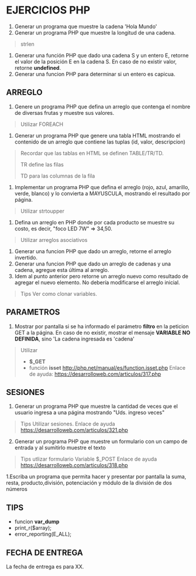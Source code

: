 # EJERCICIOS PHP

1. Generar un programa que muestre la cadena 'Hola Mundo'
1. Generar un programa PHP que muestre la longitud de una cadena.
> strlen
1. Generar una función PHP que dado una cadena S y un entero E, retorne el valor de la posición E en la cadena S. En caso de no existir valor, retorne **undefined**.
1. Generar una funcion PHP para determinar si un entero es capicua.
## ARREGLO
1. Genere un programa PHP que defina un arreglo que contenga el nombre de diversas frutas y muestre sus valores.
> Utilizar FOREACH

1. Generar un programa PHP que genere una tabla HTML mostrando el contenido de un arreglo que contiene las tuplas (id, valor, descripcion)
> Recordar que las tablas en HTML se definen
> TABLE/TR/TD.
> 
> TR define las filas
> 
> TD para las columnas de la fila
1. Implementar un programa PHP que defina el arreglo (rojo, azul, amarillo, verde, blanco) y lo convierta a MAYUSCULA, mostrando el resultado por página.
> Utilizar
> strtoupper

1. Defina un arreglo en PHP donde por cada producto se muestre su costo, es decir, "foco LED  7W" => 34,50.
> Utilizar arreglos asociativos
1. Generar una funcion PHP que dado un arreglo, retorne el arreglo invertido.
1. Generar una funcion PHP que dado un arreglo de cadenas y una cadena, agregue esta última al arreglo.
1. Idem al punto anterior pero retorne un arreglo nuevo como resultado de agregar el nuevo elemento. No debería modificarse el arreglo inicial.
> Tips
> Ver como clonar variables.

## PARAMETROS 

1. Mostrar por pantalla si se ha informado el parámetro **filtro** en la peticion GET a la página. En caso de no existir, mostrar el mensaje **VARIABLE NO DEFINIDA**, sino 'La cadena ingresada es 'cadena'
> Utilizar
> - **$_GET**
>  - función **isset** http://php.net/manual/es/function.isset.php
> Enlace de ayuda: https://desarrolloweb.com/articulos/317.php


## SESIONES
1. Generar un programa PHP que muestre la cantidad de veces que el usuario ingresa a una página mostrando "Uds. ingreso <ingresos> veces"
> Tips
> Utilizar sesiones.
> Enlace de ayuda https://desarrolloweb.com/articulos/321.php

2. Generar un programa PHP que muestre un formulario con un campo de entrada y al sumitirlo muestre el texto
> Tips
> utlizar formulario
> Variable $_POST
> Enlace de ayuda https://desarrolloweb.com/articulos/318.php

1.Escriba un programa que permita hacer y presentar por pantalla la suma, resta, producto,división, potenciación y módulo de la división de dos números
## TIPS

* funcion **var_dump**
* print_r($array);
* error_reporting(E_ALL);

## FECHA DE ENTREGA
 
La fecha de entrega es para XX.

